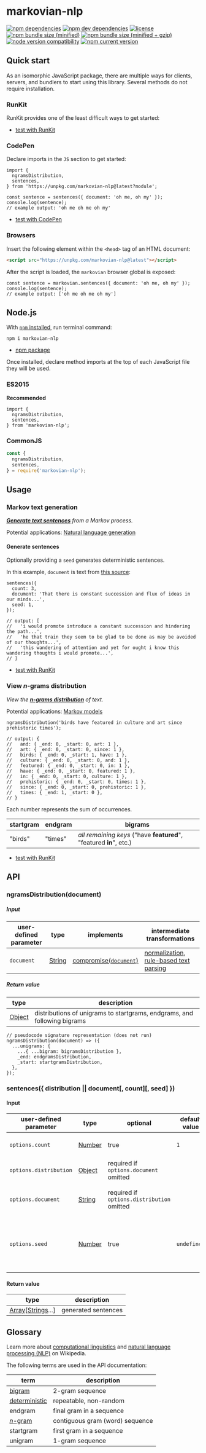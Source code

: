 # markovian-nlp
[![npm dependencies][shields dependencies]][markovian-nlp package]
[![npm dev dependencies][shields dev dependencies]][markovian-nlp package]
[![license][shields license]][markovian-nlp license]
[![npm bundle size (minified)][shields min]][bundlephobia markovian-nlp]
[![npm bundle size (minified + gzip)][shields minzip]][bundlephobia markovian-nlp]
[![node version compatibility][shields node]][markovian-nlp package]
[![npm current version][shields npm]][npm markovian-nlp]

## Quick start
As an isomorphic JavaScript package, there are multiple ways for clients, servers, and bundlers to start using this library. Several methods do not require installation.

### RunKit
RunKit provides one of the least difficult ways to get started:
* [test with RunKit][runkit markovian-nlp]

### CodePen
Declare imports in the `JS` section to get started:
```es6
import {
  ngramsDistribution,
  sentences,
} from 'https://unpkg.com/markovian-nlp@latest?module';
```

```es6
const sentence = sentences({ document: 'oh me, oh my' });
console.log(sentence);
// example output: 'oh me oh me oh my'
```
* [test with CodePen][codepen new]

### Browsers
Insert the following element within the `<head>` tag of an HTML document:
```html
<script src="https://unpkg.com/markovian-nlp@latest"></script>
```

After the script is loaded, the `markovian` browser global is exposed:
```es6
const sentence = markovian.sentences({ document: 'oh me, oh my' });
console.log(sentence);
// example output: ['oh me oh me oh my']
```

## Node.js
With [`npm` installed][npm install], run terminal command:
```shell
npm i markovian-nlp
```
* [npm package][npm markovian-nlp]

Once installed, declare method imports at the top of each JavaScript file they will be used.

### ES2015
__Recommended__
```es6
import {
  ngramsDistribution,
  sentences,
} from 'markovian-nlp';
```

### CommonJS
```javascript
const {
  ngramsDistribution,
  sentences,
} = require('markovian-nlp');
```

## Usage
### Markov text generation
_[**Generate text sentences**][wikipedia markov text generators] from a Markov process._

Potential applications: [Natural language generation][wikipedia natural language generation]

#### Generate sentences
Optionally providing a `seed` generates deterministic sentences.

In this example, `document` is text from [this source][wikisource locke wandering]:

```es6
sentences({
  count: 3,
  document: 'That there is constant succession and flux of ideas in our minds...',
  seed: 1,
});

// output: [
//   'i would promote introduce a constant succession and hindering the path...',
//   'he that train they seem to be glad to be done as may be avoided of our thoughts...',
//   'this wandering of attention and yet for ought i know this wandering thoughts i would promote...',
// ]
```
* [test with RunKit][runkit markovian-nlp]

### View _n_-grams distribution
_View the [__n-grams distribution__][wikipedia n-gram] of text._

Potential applications: [Markov models][wikipedia markov model]

```es6
ngramsDistribution('birds have featured in culture and art since prehistoric times');

// output: {
//   and: { _end: 0, _start: 0, art: 1 },
//   art: { _end: 0, _start: 0, since: 1 },
//   birds: { _end: 0, _start: 1, have: 1 },
//   culture: { _end: 0, _start: 0, and: 1 },
//   featured: { _end: 0, _start: 0, in: 1 },
//   have: { _end: 0, _start: 0, featured: 1 },
//   in: { _end: 0, _start: 0, culture: 1 },
//   prehistoric: { _end: 0, _start: 0, times: 1 },
//   since: { _end: 0, _start: 0, prehistoric: 1 },
//   times: { _end: 1, _start: 0 },
// }
```

Each number represents the sum of occurrences.

startgram | endgram | bigrams
--------- | ------- | -------
"birds" | "times" | _all remaining keys_ ("have **featured**", "featured **in**", etc.)

* [test with RunKit][runkit markovian-nlp]

## API
### ngramsDistribution(document)
##### Input
user-defined parameter | type | implements | intermediate transformations
---------------------- | ---- | ---------- | ----------------------------
`document` | [String][mdn string] | [compromise(`document`)][npm compromise] | [normalization][compromise normalization], [rule-based text parsing][wikipedia rule-based system]

##### Return value
type | description
---- | -----------
[Object][mdn object] | distributions of unigrams to startgrams, endgrams, and following bigrams

```es6
// pseudocode signature representation (does not run)
ngramsDistribution(document) => ({
  ...unigrams: {
    ...{ ...bigram: bigramsDistribution },
    _end: endgramsDistribution,
    _start: startgramsDistribution,
  },
});
```

### sentences({ distribution || document[, count][, seed] })
#### Input
user-defined parameter | type | optional | default value | implements | description
---------------------- | ---- | -------- | ------------- | ---------- | -----------
`options.count` | [Number][mdn number] | true |`1` | | Number of sentences to output.
`options.distribution` | [Object][mdn object] | required if `options.document` omitted | | | _n_-grams distribution used in place of text.
`options.document` | [String][mdn string] | required if `options.distribution` omitted | | [compromise(`document`)][npm compromise] | Text used in place of _n_-grams distribution.
`options.seed` | [Number][mdn number] | true | `undefined` | [Chance(`seed`)][chance seed] | Leave `undefined` (default) for nondeterministic results, or specify `seed` for deterministic results.

#### Return value
type | description
---- | -----------
[Array][mdn array][[Strings][mdn string]...] | generated sentences

## Glossary
Learn more about [computational linguistics][wikipedia computational linguistics] and [natural language processing (NLP)][wikipedia natural language processing] on Wikipedia.

The following terms are used in the API documentation:

term | description
---- | ---
[bigram][wikipedia bigram] | 2-gram sequence
[deterministic][wikipedia deterministic system] | repeatable, non-random
endgram | final gram in a sequence
[_n_-gram][wikipedia n-gram] | contiguous gram (word) sequence
startgram | first gram in a sequence
unigram | 1-gram sequence

[bundlephobia markovian-nlp]: https://bundlephobia.com/result?p=markovian-nlp
    (bundlephobia: markovian-nlp)
[chance seed]: https://chancejs.com/usage/seed.html
    (chance: seed usage)
[codepen new]: https://codepen.io/pen
    (CodePen: Create a New Pen)
[compromise normalization]: https://github.com/spencermountain/compromise/wiki/How-it-Works#3-normalization
    (compromise wiki: How normalization works)
[markovian-nlp license]: LICENSE
    (markovian-nlp license)
[markovian-nlp package]: package.json
    (markovian-nlp package.json)
[npm compromise]: https://www.npmjs.com/package/compromise
    (npm: compromise)
[npm install]: https://www.npmjs.com/get-npm
    (npm: install npm with Node.js)
[npm markovian-nlp]: https://www.npmjs.com/package/markovian-nlp
    (npm: markovian-nlp)
[mdn array]: https://developer.mozilla.org/en-US/docs/Web/JavaScript/Reference/Global_Objects/Array
    (MDN JavaScript reference: Array)
[mdn number]: https://developer.mozilla.org/en-US/docs/Web/JavaScript/Reference/Global_Objects/Number
    (MDN JavaScript reference: Number)
[mdn object]: https://developer.mozilla.org/en-US/docs/Web/JavaScript/Reference/Global_Objects/Object
    (MDN JavaScript reference: Object)
[mdn string]: https://developer.mozilla.org/en-US/docs/Web/JavaScript/Reference/Global_Objects/String
    (MDN JavaScript reference: String)
[node esm]: https://nodejs.org/api/esm.html
    (Node.js Documentation: ECMAScript Modules)
[runkit markovian-nlp]: https://npm.runkit.com/markovian-nlp
    (RunKit+npm: test markovian-nlp)
[shields dependencies]: https://img.shields.io/david/Stassi/markovian-nlp.svg
[shields dev dependencies]: https://img.shields.io/david/dev/Stassi/markovian-nlp.svg
[shields license]: https://img.shields.io/npm/l/markovian-nlp.svg
[shields min]: https://img.shields.io/bundlephobia/min/markovian-nlp.svg
[shields minzip]: https://img.shields.io/bundlephobia/minzip/markovian-nlp.svg
[shields node]: https://img.shields.io/node/v/markovian-nlp.svg
[shields npm]: https://img.shields.io/npm/v/markovian-nlp.svg
[wikipedia bigram]: https://en.wikipedia.org/wiki/Bigram
    (Wikipedia: Bigram)
[wikipedia computational linguistics]: https://en.wikipedia.org/wiki/Computational_linguistics
    (Wikipedia: Computational linguistics)
[wikipedia deterministic system]: https://en.wikipedia.org/wiki/Deterministic_system
    (Wikipedia: Deterministic system)
[wikipedia markov model]: https://en.wikipedia.org/wiki/Markov_model
    (Wikipedia: Markov model)
[wikipedia markov text generators]: https://en.wikipedia.org/wiki/Markov_chain#Markov_text_generators
    (Wikipedia: Markov text generators)
[wikipedia n-gram]: https://en.wikipedia.org/wiki/N-gram
    (Wikipedia: n-gram)
[wikipedia natural language generation]: https://en.wikipedia.org/wiki/Natural_language_generation
    (Wikipedia: Natural language generation)
[wikipedia natural language processing]: https://en.wikipedia.org/wiki/Natural_language_processing
    (Wikipedia: Natural language processing)
[wikipedia rule-based system]: https://en.wikipedia.org/wiki/Rule-based_system
    (Wikipedia: Rule-based system)
[wikisource locke wandering]: https://en.wikisource.org/wiki/Of_the_Conduct_of_the_Understanding#Section_30._Wandering.
    (Wikisource: Of the Conduct of the Understanding, Section 30. Wandering.)
